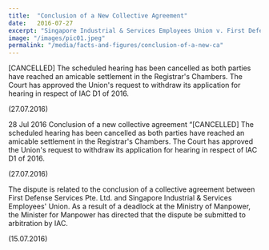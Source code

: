 ```yaml
---
title:  "Conclusion of a New Collective Agreement"
date:   2016-07-27
excerpt: "Singapore Industrial & Services Employees Union v. First Defense Services Pte Ltd: The Court has approved the Union's request to withdraw its application for hearing."
image: "/images/pic01.jpeg"
permalink: "/media/facts-and-figures/conclusion-of-a-new-ca"
---
```

[CANCELLED] The scheduled hearing has been cancelled as both parties have reached an amicable settlement in the Registrar's Chambers.  The Court has approved the Union's request to withdraw its application for hearing in respect of IAC D1 of 2016.

(27.07.2016)

28 Jul 2016 Conclusion of a new collective agreement
“[CANCELLED] The scheduled hearing has been cancelled as both parties have reached an amicable settlement in the Registrar's Chambers.  The Court has approved the Union's request to withdraw its application for hearing in respect of IAC D1 of 2016.

(27.07.2016)

The dispute is related to the conclusion of a collective agreement between First Defense Services Pte. Ltd. and Singapore Industrial & Services Employees' Union.  As a result of a deadlock at the Ministry of Manpower, the Minister for Manpower has directed that the dispute be submitted to arbitration by IAC.


(15.07.2016)